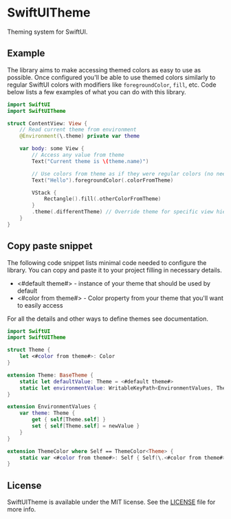 # SwiftUITheme

Theming system for SwiftUI.

## Example

The library aims to make accessing themed colors as easy to use as possible. Once configured you'll be able to use themed colors similarly to regular SwiftUI colors with modifiers like `foregroundColor`, `fill`, etc.
Code below lists a few examples of what you can do with this library.

```swift
import SwiftUI
import SwiftUITheme

struct ContentView: View {
    // Read current theme from environment
    @Environment(\.theme) private var theme

    var body: some View {
        // Access any value from theme
        Text("Current theme is \(theme.name)")

        // Use colors from theme as if they were regular colors (no need to read theme from environment)
        Text("Hello").foregroundColor(.colorFromTheme)

        VStack {
            Rectangle().fill(.otherColorFromTheme)
        }
        .theme(.differentTheme) // Override theme for specific view hierarchy
    }
}
```

## Copy paste snippet

The following code snippet lists minimal code needed to configure the library. You can copy and paste it to your project filling in necessary details.

- <#default theme#> - instance of your theme that should be used by default
- <#color from theme#> - Color property from your theme that you'll want to easily access

For all the details and other ways to define themes see documentation.

```swift
import SwiftUI
import SwiftUITheme

struct Theme {
    let <#color from theme#>: Color
}

extension Theme: BaseTheme {
    static let defaultValue: Theme = <#default theme#>
    static let environmentValue: WritableKeyPath<EnvironmentValues, Theme> \.theme
}

extension EnvironmentValues {
    var theme: Theme {
        get { self[Theme.self] }
        set { self[Theme.self] = newValue }
    }
}

extension ThemeColor where Self == ThemeColor<Theme> {
    static var <#color from theme#>: Self { Self(\.<#color from theme#>) }
}
```

## License

SwiftUITheme is available under the MIT license. See the [LICENSE](./LICENSE) file for more info.
